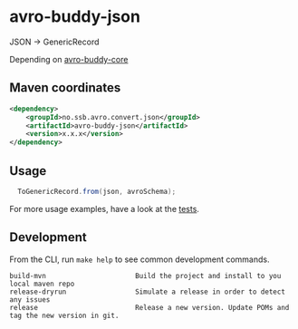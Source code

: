 # avro-buddy-json

JSON -> GenericRecord  

Depending on [avro-buddy-core](https://github.com/statisticsnorway/avro-buddy-core)

## Maven coordinates

```xml
<dependency>
    <groupId>no.ssb.avro.convert.json</groupId>
    <artifactId>avro-buddy-json</artifactId>
    <version>x.x.x</version>
</dependency>
```

## Usage

```java
  ToGenericRecord.from(json, avroSchema);
```

For more usage examples, have a look at the [tests](https://github.com/statisticsnorway/avro-buddy-json/tree/master/src/test/java/no/ssb/avro/convert/json).


## Development

From the CLI, run `make help` to see common development commands.

```
build-mvn                      Build the project and install to you local maven repo
release-dryrun                 Simulate a release in order to detect any issues
release                        Release a new version. Update POMs and tag the new version in git.
```
